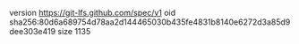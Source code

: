 version https://git-lfs.github.com/spec/v1
oid sha256:80d6a689754d78aa2d144465030b435fe4831b8140e6272d3a85d9dee303e419
size 1135
